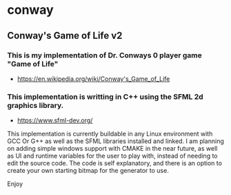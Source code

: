 # conway

## Conway's Game of Life v2

### This is my implementation of Dr. Conways 0 player game "Game of Life"
- https://en.wikipedia.org/wiki/Conway's_Game_of_Life
### This implementation is writting in C++ using the SFML 2d graphics library.
- https://www.sfml-dev.org/

This implementation is currently buildable in any Linux environment with GCC Or G++ as well as the SFML libraries installed and linked.
I am planning on adding simple windows support with CMAKE in the near future, as well as UI and runtime variables for the user to play with, instead of needing to edit the source code.
The code is self explanatory, and there is an option to create your own starting bitmap for the generator to use.

Enjoy
